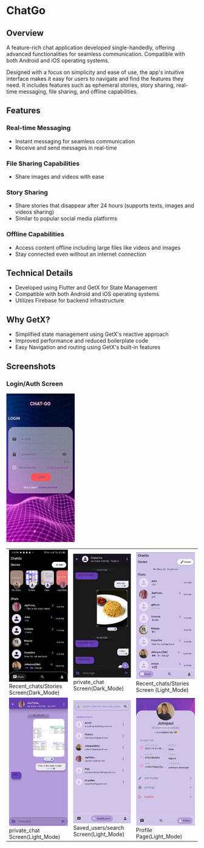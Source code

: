 # ChatGo
## Overview
A feature-rich chat application developed single-handedly, offering advanced functionalities for seamless communication. Compatible with both Android and iOS operating systems.

Designed with a focus on simplicity and ease of use, the app's intuitive interface makes it easy for users to navigate and find the features they need. It includes features such as ephemeral stories, story sharing, real-time messaging, file sharing, and offline capabilities.


## Features
### Real-time Messaging
- Instant messaging for seamless communication
- Receive and send messages in real-time
### File Sharing Capabilities
- Share images and videos with ease
### Story Sharing
- Share stories that disappear after 24 hours (supports texts, images and videos sharing)
- Similar to popular social media platforms
### Offline Capabilities
- Access content offline including large files like videos and images
- Stay connected even without an internet connection

## Technical Details
- Developed using Flutter and GetX for State Management
- Compatible with both Android and iOS operating systems
- Utilizes Firebase for backend infrastructure 

## Why GetX?
- Simplified state management using GetX's reactive approach
- Improved performance and reduced boilerplate code
- Easy Navigation and routing using GetX's built-in features

## Screenshots

### Login/Auth Screen
![Screenshot Description](https://github.com/JayPcloud/ChatGo/blob/main/Screenshot_20250126-162536[1].jpg)

<table>
  <tr>
    <td><img src="https://github.com/JayPcloud/ChatGo/blob/main/readme_assets/Screenshot_20250126-173108.jpg" alt="Recent_chats/Stories Screen(Dark_Mode)" width="300"/><br/>Recent_chats/Stories Screen(Dark_Mode)</td>
    <td><img src="https://github.com/JayPcloud/ChatGo/blob/main/readme_assets/Screenshot_20250126-162536.jpg" alt="private_chat Screen(Dark_Mode)" width="300"/><br/>private_chat Screen(Dark_Mode)</td>
    <td><img src="https://github.com/JayPcloud/ChatGo/blob/main/readme_assets/Screenshot_20250126-162707.jpg" alt="Recent_chats/Stories Screen (Light_Mode)" width="300"/><br/>Recent_chats/Stories Screen (Light_Mode)</td>
  </tr>
  <tr> 
    <td><img src="https://github.com/JayPcloud/ChatGo/blob/main/readme_assets/Screenshot_20250126-162940.jpg" alt="private_chat Screen(Light_Mode)" width="300"/><br/>private_chat Screen(Light_Mode)</td>
    <td><img src="https://github.com/JayPcloud/ChatGo/blob/main/readme_assets/Screenshot_20250126-162720.jpg" alt="Saved_users/search Screen(Light_Mode)" width="300"/><br/>Saved_users/search Screen(Light_Mode)</td>
    <td><img src="https://github.com/JayPcloud/ChatGo/blob/main/readme_assets/Screenshot_20250126-162738.jpg" alt="Profile Page(Light_Mode)" width="300"/><br/>Profile Page(Light_Mode)</td>
  </tr>
<!--   <tr>
    <td><img src="https://github.com/JayPcloud/ChatGo/blob/main/Screenshot_20250126-162749.jpg" alt="Edit_Profile Page(Light_Mode)" width="300"/><br/>Edit_Profile Page(Light_Mode)</td>
  </tr> -->
</table>


